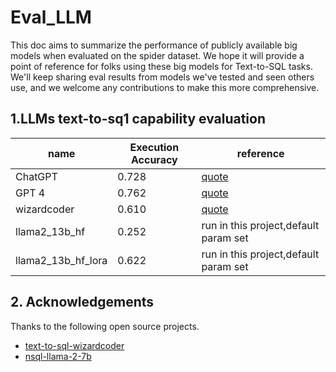 # Eval_LLM

This doc aims to summarize the performance of publicly available big models when evaluated on the spider dataset. We hope it will provide a point of reference for folks using these big models for Text-to-SQL tasks. We'll keep sharing eval results from models we've tested and seen others use, and we welcome any contributions to make this more comprehensive.

## 1.LLMs text-to-sq1 capability evaluation
| name               | Execution Accuracy | reference                                                           |
| ------------------ | ------------------ | ------------------------------------------------------------------- |
| ChatGPT            | 0.728              | [quote](https://www.numbersstation.ai/post/nsql-llama-2-7b)         |
| GPT 4              | 0.762              | [quote](https://www.numbersstation.ai/post/nsql-llama-2-7b)         |
| wizardcoder        | 0.610              | [quote](https://github.com/cuplv/text-to-sql-wizardcoder/tree/main) |
| llama2_13b_hf      | 0.252              | run in this project,default param set                               |
| llama2_13b_hf_lora | 0.622              | run in this project,default param set                               |



## 2. Acknowledgements
Thanks to the following open source projects.

*  [text-to-sql-wizardcoder](https://github.com/cuplv/text-to-sql-wizardcoder)
*  [nsql-llama-2-7b](https://www.numbersstation.ai/post/nsql-llama-2-7b)

